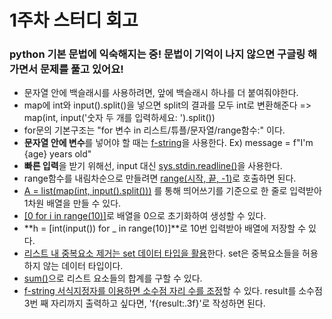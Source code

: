 # 1주차 스터디 회고

### python 기본 문법에 익숙해지는 중! 문법이 기억이 나지 않으면 구글링 해가면서 문제를 풀고 있어요!
- 문자열 안에 백슬래시를 사용하려면, 앞에 백슬래시 하나를 더 붙여줘야한다. 
- map에 int와 input().split()을 넣으면 split의 결과를 모두 int로 변환해준다 => map(int, input('숫자 두 개를 입력하세요: ').split())
- for문의 기본구조는 "for 변수 in 리스트/튜플/문자열/range함수:" 이다.
- **문자열 안에 변수**를 넣어야 할 때는 [f-string](https://dejavuqa.tistory.com/270)을 사용한다. Ex) message = f"I'm {age} years old"
- **빠른 입력**을 받기 위해선, input 대신 [sys.stdin.readline()](https://velog.io/@yeseolee/Python-%ED%8C%8C%EC%9D%B4%EC%8D%AC-%EC%9E%85%EB%A0%A5-%EC%A0%95%EB%A6%ACsys.stdin.readline)을 사용한다. 
- range함수를 내림차순으로 만들려면 [range(시작, 끝, -1)](https://devpouch.tistory.com/70)로 호출하면 된다. 
- [A = list(map(int, input().split()))](https://dailylifeofdeveloper.tistory.com/119) 를 통해 띄어쓰기를 기준으로 한 줄로 입력받아 1차원 배열을 만들 수 있다. 
- [[0 for i in range(10)]](https://application-s.tistory.com/42)로 배열을 0으로 초기화하여 생성할 수 있다. 
- **h = [int(input()) for _ in range(10)]**로 10번 입력받아 배열에 저장할 수 있다. 
- [리스트 내 중복요소 제거는 set 데이터 타입을 활용](https://infinitt.tistory.com/78)한다. set은 중복요소들을 허용하지 않는 데이터 타입이다. 
- [sum()](https://codechacha.com/ko/python-sum/)으로 리스트 요소들의 합계를 구할 수 있다. 
- [f-string 서식지정자를 이용하면 소수점 자리 수를 조정](https://blockdmask.tistory.com/534)할 수 있다. result를 소수점 3번 째 자리까지 출력하고 싶다면, 'f{result:.3f}'로 작성하면 된다. 

